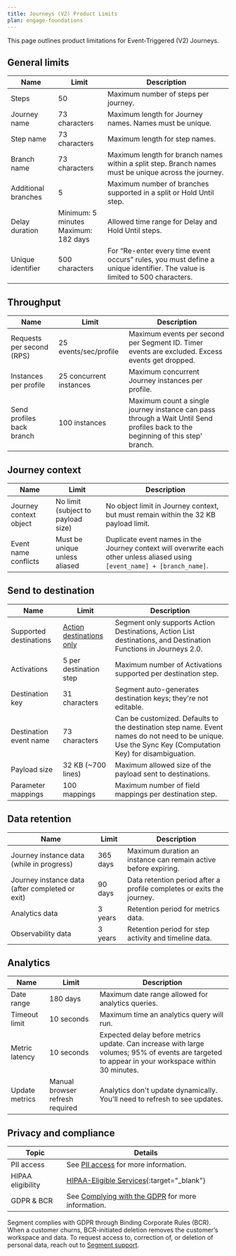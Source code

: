 ```yaml
---
title: Journeys (V2) Product Limits
plan: engage-foundations
---
```


This page outlines product limitations for Event-Triggered (V2) Journeys.

## General limits

| Name                | Limit                                   | Description                                                                                                                |
| ------------------- | --------------------------------------- | -------------------------------------------------------------------------------------------------------------------------- |
| Steps               | 50                                      | Maximum number of steps per journey.                                                                                       |
| Journey name        | 73 characters                           | Maximum length for Journey names. Names must be unique.                                                                    |
| Step name           | 73 characters                           | Maximum length for step names.                                                                                             |
| Branch name         | 73 characters                           | Maximum length for branch names within a split step. Branch names must be unique across the journey.                       |
| Additional branches | 5                                       | Maximum number of branches supported in a split or Hold Until step.                                                        |
| Delay duration      | Minimum: 5 minutes<br>Maximum: 182 days | Allowed time range for Delay and Hold Until steps.                                                                         |
| Unique identifier   | 500 characters                          | For “Re-enter every time event occurs” rules, you must define a unique identifier. The value is limited to 500 characters. |


## Throughput

| Name                      | Limit                   | Description                                                                                                                     |
| ------------------------- | ----------------------- | ------------------------------------------------------------------------------------------------------------------------------- |
| Requests per second (RPS) | 25 events/sec/profile   | Maximum events per second per Segment ID. Timer events are excluded. Excess events get dropped.                                 |
| Instances per profile     | 25 concurrent instances | Maximum concurrent Journey instances per profile.                                                                               |
| Send profiles back branch | 100 instances           | Maximum count a single journey instance can pass through a Wait Until Send profiles back to the beginning of this step' branch. |

## Journey context

| Name                      | Limit                              | Description                                                                                                                 |
| ------------------------- | ---------------------------------- | --------------------------------------------------------------------------------------------------------------------------- |
| Journey context object    | No limit (subject to payload size) | No object limit in Journey context, but must remain within the 32 KB payload limit.                                         |
| Event name conflicts      | Must be unique unless aliased      | Duplicate event names in the Journey context will overwrite each other unless aliased using `[event_name] + [branch_name]`. |

## Send to destination

| Name                   | Limit                                                               | Description                                                                                                                                            |
| ---------------------- | ------------------------------------------------------------------- | ------------------------------------------------------------------------------------------------------------------------------------------------------ |
| Supported destinations | [Action destinations only](/docs/connections/destinations/actions/) | Segment only supports Action Destinations, Action List destinations, and Destination Functions in Journeys 2.0.                                        |
| Activations            | 5 per destination step                                              | Maximum number of Activations supported per destination step.                                                                                          |
| Destination key        | 31 characters                                                       | Segment auto-generates destination keys; they're not editable.                                                                                         |
| Destination event name | 73 characters                                                       | Can be customized. Defaults to the destination step name. Event names do not need to be unique. Use the Sync Key (Computation Key) for disambiguation. |
| Payload size           | 32 KB (~700 lines)                                                  | Maximum allowed size of the payload sent to destinations.                                                                                              |
| Parameter mappings     | 100 mappings                                                        | Maximum number of field mappings per destination step.                                                                                                 |


## Data retention

| Name                                            | Limit                           | Description                                                                                                                              |
| ----------------------------------------------- | ------------------------------- | ---------------------------------------------------------------------------------------------------------------------------------------- |
| Journey instance data (while in progress)       | 365 days                        | Maximum duration an instance can remain active before expiring.                                                                          |
| Journey instance data (after completed or exit) | 90 days                         | Data retention period after a profile completes or exits the journey.                                                                    |
| Analytics data                                  | 3 years                         | Retention period for metrics data.                                                                                                       |
| Observability data                              | 3 years                         | Retention period for step activity and timeline data.                                                                                    |

## Analytics

| Name           | Limit                           | Description                                                                                                                                      |
| -------------- | ------------------------------- | ------------------------------------------------------------------------------------------------------------------------------------------------ |
| Date range     | 180 days                        | Maximum date range allowed for analytics queries.                                                                                                |
| Timeout limit  | 10 seconds                      | Maximum time an analytics query will run.                                                                                                        |
| Metric latency | 10 seconds                      | Expected delay before metrics update. Can increase with large volumes; 95% of events are targeted to appear in your workspace within 30 minutes. |
| Update metrics | Manual browser refresh required | Analytics don't update dynamically. You'll need to refresh to see updates.                                                                       |


## Privacy and compliance

| Topic             | Details                                                                                                                                          |
| ----------------- | ------------------------------------------------------------------------------------------------------------------------------------------------ |
| PII access        | See [PII access](docs/segment-app/iam/roles/#pii-access) for more information.                                                                   |
| HIPAA eligibility | [HIPAA-Eligible Services](https://www.twilio.com/content/dam/twilio-com/global/en/other/hipaa/pdf/HIPAA-Eligible-Services.pdf){:target="_blank"} |
| GDPR & BCR        | See [Complying with the GDPR](/docs/privacy/complying-with-the-gdpr/) for more information.                                   |

Segment complies with GDPR through Binding Corporate Rules (BCR). When a customer churns, BCR-initiated deletion removes the customer’s workspace and data. To request access to, correction of, or deletion of personal data, reach out to [Segment support](mailto:friends@segment.com).
